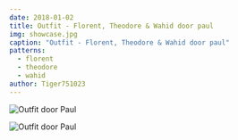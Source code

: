 ```yaml
---
date: 2018-01-02
title: Outfit - Florent, Theodore & Wahid door paul
img: showcase.jpg
caption: "Outfit - Florent, Theodore & Wahid door paul"
patterns:
  - florent
  - theodore
  - wahid
author: Tiger751023
---
```


![Outfit door Paul](/img/showcase/outfit-wahid-theodore-florent-by-paul/high_back.jpg)

![Outfit door Paul](/img/showcase/outfit-wahid-theodore-florent-by-paul/high_front.jpg)